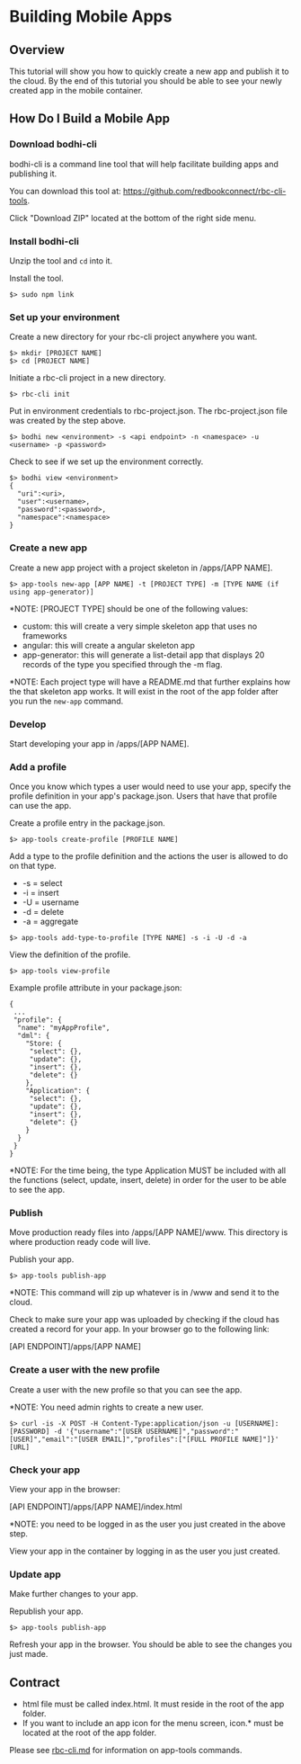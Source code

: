 Building Mobile Apps
=====================
## Overview
This tutorial will show you how to quickly create a new app and publish it to the cloud. By the end of this tutorial you should be able to see your newly created app in the mobile container.

## How Do I Build a Mobile App

### Download bodhi-cli

bodhi-cli is a command line tool that will help facilitate building apps and publishing it. 

You can download this tool at: https://github.com/redbookconnect/rbc-cli-tools. 

Click "Download ZIP" located at the bottom of the right side menu.

### Install bodhi-cli

Unzip the tool and `cd` into it.

Install the tool. 

```
$> sudo npm link
```

### Set up your environment

Create a new directory for your rbc-cli project anywhere you want.

```
$> mkdir [PROJECT NAME]
$> cd [PROJECT NAME]
```

Initiate a rbc-cli project in a new directory.
```
$> rbc-cli init
```
Put in environment credentials to rbc-project.json. The rbc-project.json file was created by the step above.
```
$> bodhi new <environment> -s <api endpoint> -n <namespace> -u <username> -p <password>
```

Check to see if we set up the environment correctly.

```
$> bodhi view <environment>
{
  "uri":<uri>,
  "user":<username>,
  "password":<password>,
  "namespace":<namespace>
}
```

### Create a new app

Create a new app project with a project skeleton in /apps/[APP NAME].

```
$> app-tools new-app [APP NAME] -t [PROJECT TYPE] -m [TYPE NAME (if using app-generator)]
```

*NOTE: [PROJECT TYPE] should be one of the following values:
 * custom: this will create a very simple skeleton app that uses no frameworks
 * angular: this will create a angular skeleton app
 * app-generator: this will generate a list-detail app that displays 20 records of the type you specified through the -m flag.
 
*NOTE: Each project type will have a README.md that further explains how the that skeleton app works. It will exist in the root of the app folder after you run the `new-app` command.

### Develop

Start developing your app in /apps/[APP NAME].

### Add a profile

Once you know which types a user would need to use your app, specify the profile definition in your app's package.json. Users that have that profile can use the app.


Create a profile entry in the package.json.
```
$> app-tools create-profile [PROFILE NAME]
```

Add a type to the profile definition and the actions the user is allowed to do on that type.
* -s = select
* -i = insert
* -U = username
* -d = delete
* -a = aggregate

```
$> app-tools add-type-to-profile [TYPE NAME] -s -i -U -d -a
```

View the definition of the profile.

```
$> app-tools view-profile
```

Example profile attribute in your package.json:
```
{
 ...
 "profile": {
  "name": "myAppProfile",
  "dml": {
    "Store: {
     "select": {},
     "update": {},
     "insert": {},
     "delete": {}
    },
    "Application": {
     "select": {},
     "update": {},
     "insert": {},
     "delete": {}
    }
  }
 }
}
```
*NOTE: For the time being, the type Application MUST be included with all the functions (select, update, insert, delete) in order for the user to be able to see the app.

### Publish

Move production ready files into /apps/[APP NAME]/www. This directory is where production ready code will live.

Publish your app.
```
$> app-tools publish-app
```
*NOTE: This command will zip up whatever is in /www and send it to the cloud.

Check to make sure your app was uploaded by checking if the cloud has created a record for your app. In your browser go to the following link: 

[API ENDPOINT]/apps/[APP NAME]
 
### Create a user with the new profile

Create a user with the new profile so that you can see the app.

*NOTE: You need admin rights to create a new user.

```
$> curl -is -X POST -H Content-Type:application/json -u [USERNAME]:[PASSWORD] -d '{"username":"[USER USERNAME]","password":"[USER]","email":"[USER EMAIL]","profiles":["[FULL PROFILE NAME]"]}' [URL]
```
 
### Check your app
View your app in the browser:

[API ENDPOINT]/apps/[APP NAME]/index.html 

*NOTE: you need to be logged in as the user you just created in the above step.

View your app in the container by logging in as the user you just created.

### Update app

Make further changes to your app.

Republish your app.
```
$> app-tools publish-app
```

Refresh your app in the browser. You should be able to see the changes you just made.

## Contract
* html file must be called index.html. It must reside in the root of the app folder.
* If you want to include an app icon for the menu screen,
 icon.* must be located at the root of the app folder.

 Please see [rbc-cli.md](./rbc-cli.md) for information on app-tools commands.
